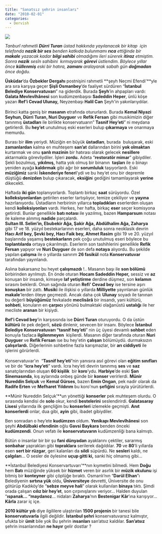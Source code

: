 ```yaml
---
title: "Sanatsız şehrin insanları"
date: "2010-02-01"
categories: 
  - Dervish
---
```


_![](../uploads/image/eser.jpg)_

_Tanburî rahmetli **Dürri Turan** üstad hakkında yayılanacak bir kitap  için telefonda **nazik bir ses** benden katkıda bulunmamı **rıca** ettiğinde bir **makale** yazacak kadar **bilgi sahibi** olmadığımı ileri sürerek **itiraz** etmiştim. Sonra **nazik** sesîn sahibini  kırmayarak **görevi** üstlendim. Böylece yıllar önce **küllenmiş** eski bir hatıra, **zamanı** aralayarak sabah gün **doğmadan** önce doğdu._

**Üsküdar**’da **Özbekler Dergahı** postnişini rahmetli **şeyh Necmi Efendi'**yle ara sıra karşıya geçer **Şişli Osmanbey**’de faaliyet sürdüren “**İstanbul Belediye Konservatuvarı**” na giderdik. Burada **Şeyh**’in ahpapları vardı: **Galata Mevlevîhânesi** son kudümzenbaşısı **Sadeddin Heper**, ünlü köşe yazarı **Ref’i Cevad Ulunay,** Neyzenbaşı **Halil Can** Şeyh'in yakınlarıydılar.  
   
Birinci katta geniş bir **masanın** etrafında otururlardı. Burada **Kemal Niyazi Seyhun, Dürri Turan, Nuri Duyguer** ve **Refik Fersan** gibi musikimizin diğer tanınmış **üstadları** ile birlikte konservatuarın” **Tasnif Hey’eti**” ni meydana getirlerdi. Bu **hey’et** unutulmuş eski eserleri bulup **çıkarmaya** ve onarmaya memurdu.

Burası bir **ilim** yeriydi. Müziğin en büyük **üstadları**, burada  buluşarak, eski **zamanlardan** kalma en muhteşem **san’at** dallarından birini **yok olmaktan** kurtarmak ve onu **şanlı mazinin** bir hatırası olarak gelecek **nesillere** aktarmakla görevliydiler. İşleri **zordu.** Adeta “**restoratör mimar**” gibiydiler. Şekli bozulmuş, **yıkılmış,** hatta yok olmuş bir binanın  **taşları** ile o binayı yeniden ayağa **kaldırmak** gibi ağır bir **sorumluluk** taşıyorlardı. Eski **müziğimiz** sanki **İskenderiye feneri**'ydi ve bu hey’et onu bir depremle düştüğü **denizden** bulup çıkaracak, **eksiğin**i gediğini tamamlayarak **yerine** dikecekti.

Haftada **iki gün** toplanıyorlardı. Toplantı birkaç **saat** sürüyordu. Özel **kolleksiyonlardan** getirilen eserler tartışılıyor, temize çekiliyor ve **yayına** hazırlanıyordu. Üstadların herbirinin yıllarca **topladıkları** eserlerden oluşan kendi **kolleksiyonları** vardı. Herkes, her hafta, birkaç **eser** seçer komisyona getirirdi. Bunlar genellikle **batı notası** ile yazılmış, bazen **Hamparsum** notası ile kaleme alınmış **nadide** parçalardı.   
**Sultan III. Selim’in, Ebubekir Ağa, Şakir Ağa, Abdülhalim Ağa, Zaharya**  gibi 17 ve 18. yüzyıl bestekarlarının eserleri, daha sonra neoklasik devrin **Hacı Arif bey, Şevki bey, Hacı Faik bey, Ahmet Rasim** gibi 19 ve 20. yüzyıl başlarında yaşamış **bestekarların** pek çoğu unutulmuş eseri böylece bu **toplantılarda** ortaya çıkarılmıştı. Eserlerin son tashihlerini genellikle **Refik Fersan** yapıyor ve **Nuri Duyguer** de son defa **notaya** alıyordu. Bu şekilde yapılan **çalışma** ile o yıllarda sanırım **26 fasikül** nota **Konservatuvar** tarafından yayınlandı.

Aslına bakarsanız bu heyet **çalışmazdı** !.. Masanın başı ile **son bölümü** birbirinden ayrılmıştı. En önde oturan **Hocam Sadeddin Heper,** sessiz ve **az** konuşan bir insandı, kimseye **laf yetiştirme** derdine düşmez, son **kelamın** sırasını beklerdi. Onun sağında oturan **Refi’ Cevad bey** ise tersine aşırı **konuşkan** bir zattı. **Musiki** ile ilişkisi o yıllarda **Milliyette** yayınlanan günlük **makale**’lerden öteye geçmezdi. Ancak daha çok **Ulunay** soyadı ile tanınan bu değerli **büyüğümüz** fevkalade **meclisârâ** bir insandı, yani kültürü, **sohbeti**, konuların en **çarpıcı** yönünü bulmaktaki olağanüstü **ustalığı** ile her mecliste **aranan** bir kişiydi.

**Ref’i Cevad bey**’in karşısısnda ise **Dürri Turan** oturuyordu. O da üstün **kültürü** ile pek değerli, **sözü** dinlenir, sevecen bir insanı. Böylece **İstanbul Belediye Konservatuvarı “tasnif hey’eti**” nin üç üyesi devamlı **sohbet** eden konuyla fazlaca **ilgilenmeyen**  kişilerdi. Masanın diğer tarafında oturan **Nuri Duyguer** ve **Refik Fersan** ise bu hey'etin **çalışan** bölümüydü. durmaksızın **çalışırlardı.** Diğerlerinin sohbetine fazla karışmazlar, bir **arı ciddiyeti** ile işlerini görürlerdi.    
   
Konservatuvar'ın  “**Tasnif hey’eti**”nin yanısıra asıl görevi olan **eğitim sınıfları** ve bir de “**icra hey’eti**” vardı. İcra hey’eti devrin tanınmış **ses** ve **saz** sanatçılarından oluşan **60 kişilik**  bir **koro**’ydu. **Harbiye**’de eski **Şan Sinemasında**, kış aylarında onbeş günde bir **konser** verirlerdi. **Münir Nureddin Selçuk** ve **Kemal Gürses**, bazen **Emin Ongan**, pek nadir olarak da **Radife Erten** ve **Mefharet Yıldırım** bu koro'nun **şefiğini** sırayla yürütürlerdi.

**Münir Nureddin Selçuk’**un yönettiği **konserler** pek muhteşem olurdu. O sırasında kendisi de **solo** okur, kendi **bestelerini** seslendirirdi. **Galatasaray Lisesi** yıllarında ilk gençliğim bu **konserleri** izlemekle geçmişti. **Anıt konserlerdi** onlar, dua gibi, **ayin** gibi, ibadet gibiydiler.

Ben sonradan o hey’ete **kudümzen** oldum. **Yenikapı Mevlevîhânesi** son şeyhi **Abdülbaki efendinin** oğlu **Gavsi Baykara** benden önceki **kudümzendi**. Onun vefatı ile **konservatuvarın** kudümzenliği bana kalmıştı. 

Bütün o insanlar bir bir şu **fani dünyadan** ayaklarını çektiler, sararmış **sonbahar** yaprakları gibi **topraklara** serilerek dağıldılar. **70** ve **80**’li yıllarda esen **sert bir rüzgar**, geri kalanları da **sildi** süpürdü. Ne **sesleri** kaldı, ne **çalgıları**... O sesler de öylesine **uçup gitti ki,** sanki hiç olmamış gibi…

**İstanbul Belediyesi Konservartuvarı'**nın kıymetini bilmedi. Hem **Doğu** hem **Batı** müziğinde yüksek bir **hizmet** veren bir asırlık bir **müzik okulunu** işi bitmiş bir **konteyner** gibi çöplüğe bıraktı. Osmanlı’nın “**Darül Elhan**”ı Belediyenin **sırtına yük** oldu, **Üniversiteye** devretti, Üniversite de onu götürüp Kadıköy’de “**sebze meyve hali**” olarak kullanılan **binaya** tıktı. Şimdi orada çalışan **cılız bir hey’et**, son çırpınışlarını veriyor… Halden duyulan “**ıspanak… “maydanoz**… nidaları **Zaharya**’nın **Bestenigar Kâr**’ına karışıyor… **Kârla** zarar iç içe.

**2010 kültür yılı** diye ilgililere ulaştırılan **1500 projenin** bir tanesi bile **konservatuvarla** ilgili değildir. **İstanbul şehri** konservatuvarsız kalmıştır, ufukta bir **ümit** bile yok Bu şehrin i**nsanları** san’atsız kaldılar. **San’atsız** şehrin insanlarından **ne hayır** gelir dostlar ?
